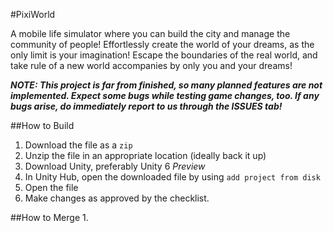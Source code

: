 #PixiWorld

A mobile life simulator where you can build the city and manage the community of people! Effortlessly create the world of your dreams, as the only limit is your imagination! Escape the boundaries of the real world, and take rule of a new world accompanies by only you and your dreams!

***NOTE: This project is far from finished, so many planned features are not implemented. Expect some bugs while testing game changes, too. If any bugs arise, do immediately report to us through the ISSUES tab!***

##How to Build
1. Download the file as a `zip`
2. Unzip the file in an appropriate location (ideally back it up)
3. Download Unity, preferably Unity 6 *Preview*
4. In Unity Hub, open the downloaded file by using `add project from disk`
5. Open the file
6. Make changes as approved by the checklist.

##How to Merge
1. 
